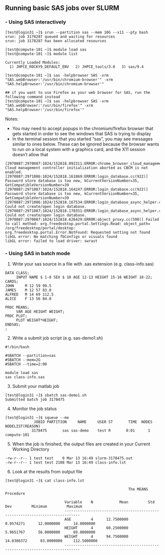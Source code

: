 ## **Running basic SAS jobs over SLURM**

### - Using SAS interactively

```
[test@login31 ~]$ srun --partition sas --mem 10G --x11 --pty bash
srun: job 3178287 queued and waiting for resources
srun: job 3178287 has been allocated resources

[test@compute-101 ~]$ module load sas
[test@compute-101 ~]$ module list

Currently Loaded Modules:
  1) JHPCE_ROCKY9_DEFAULT_ENV   2) JHPCE_tools/3.0   3) sas/9.4

[test@compute-101 ~]$ sas -helpbrowser SAS -xrm "SAS.webBrowser:'/usr/bin/chromium-browser'" -xrm "SAS.helpBrowser:'/usr/bin/chromium-browser'"

## if you want to use Firefox as your web browser for SAS, run the following command instead
[test@compute-101 ~]$ sas -helpbrowser SAS -xrm "SAS.webBrowser:'/usr/bin/firefox'" -xrm "SAS.helpBrowser:'/usr/bin/firefox'"
```

Notes:  
  * You may need to accept popups in the chromium/firefox browser that gets started in order to see the windows that SAS is trying to display  
  * In the terminal session that you started “sas”, you may see messages similar to ones below.  These can be ignored because the browser wants to run on a local system with a graphics card, and the X11 session doesn’t allow that
```
[2970887:2970887:1024/152818.092311:ERROR:chrome_browser_cloud_management_controller.cc(163)] Cloud management controller initialization aborted as CBCM is not enabled.
[2970887:2971086:1024/152818.161869:ERROR:login_database.cc(922)] Password store database is too new, kCurrentVersionNumber=35, GetCompatibleVersionNumber=39
[2970887:2971087:1024/152818.164247:ERROR:login_database.cc(922)] Password store database is too new, kCurrentVersionNumber=35, GetCompatibleVersionNumber=39
[2970887:2971086:1024/152818.167534:ERROR:login_database_async_helper.cc(59)] Could not create/open login database.
[2970887:2971087:1024/152818.170351:ERROR:login_database_async_helper.cc(59)] Could not create/open login database.
[2970887:2970887:1024/152818.626429:ERROR:object_proxy.cc(590)] Failed to call method: org.freedesktop.portal.Settings.Read: object_path= /org/freedesktop/portal/desktop: org.freedesktop.portal.Error.NotFound: Requested setting not found
libGL error: No matching fbConfigs or visuals found
libGL error: failed to load driver: swrast
```

### - Using SAS in batch mode

1. Write your sas source in a file with .sas extension (e.g. class-info.sas)
```
DATA CLASS;
     INPUT NAME $ 1-8 SEX $ 10 AGE 12-13 HEIGHT 15-16 WEIGHT 18-22;
CARDS;
JOHN     M 12 59 99.5
JAMES    M 12 57 83.0
ALFRED   M 14 69 112.5
ALICE    F 13 56 84.0

PROC MEANS;
     VAR AGE HEIGHT WEIGHT;
PROC PLOT;
     PLOT WEIGHT*HEIGHT;
ENDSAS;
;
```

2. Write a submit job script (e.g. sas-demo1.sh)
```
#!/bin/bash

#SBATCH --partition=sas
#SBATCH --mem=2G
#SBATCH --time=2:00

module load sas
sas class-info.sas
```

3. Submit your matlab job
```
[test@login31 ~]$ sbatch sas-demo1.sh
Submitted batch job 3178475
```

4. Monitor the job status
```
[test@login31 ~]$ squeue --me
             JOBID PARTITION     NAME     USER ST       TIME  NODES NODELIST(REASON)
            3178475       sas sas-demo    test R       0:01      1 compute-101
```

5. When the job is finished, the output files are created in your Current Working Directory
```
-rw-r--r-- 1 test test    0 Mar 13 16:49 slurm-3178475.out
-rw-r--r-- 1 test test 2108 Mar 13 16:49 class-info.lst
```

6. Look at the results from output file
```
[test@login31 ~]$ cat class-info.lst

                                                        The MEANS Procedure

                           Variable    N            Mean         Std Dev         Minimum         Maximum
                           -----------------------------------------------------------------------------
                           AGE         4      12.7500000       0.9574271      12.0000000      14.0000000
                           HEIGHT      4      60.2500000       5.9651767      56.0000000      69.0000000
                           WEIGHT      4      94.7500000      14.0386372      83.0000000     112.5000000
                           -----------------------------------------------------------------------------

```
